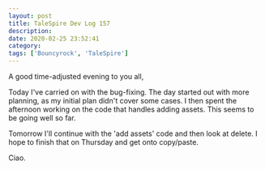 ```yaml
---
layout: post
title: TaleSpire Dev Log 157
description:
date: 2020-02-25 23:52:41
category:
tags: ['Bouncyrock', 'TaleSpire']
---
```


A good time-adjusted evening to you all,

Today I've carried on with the bug-fixing. The day started out with more planning, as my initial plan didn't cover some cases. I then spent the afternoon working on the code that handles adding assets. This seems to be going well so far.

Tomorrow I'll continue with the 'add assets' code and then look at delete. I hope to finish that on Thursday and get onto copy/paste.

Ciao.
